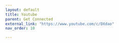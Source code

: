 ```yaml
---
layout: default
title: Youtube
parent: Get Connected
external_link: "https://www.youtube.com/c/DXdao"
nav_order: 10

---
```

